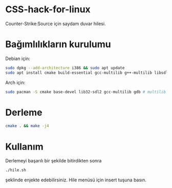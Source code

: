 # CSS-hack-for-linux
Counter-Strike:Source için saydam duvar hilesi.

# Bağımlılıkların kurulumu
Debian için:
```bash
sudo dpkg --add-architecture i386 && sudo apt update
sudo apt install cmake build-essential gcc-multilib g++-multilib libsdl2-dev libsdl2-dev:i386 gdb
```

Arch için:
```bash
sudo pacman -S cmake base-devel lib32-sdl2 gcc-multilib gdb # multilib repoyu etkinleştirmeniz gerekebilir
```
# Derleme
```bash
cmake . && make -j4
```
# Kullanım
Derlemeyi başarılı bir şekilde bitirdikten sonra 
```bash
./hile.sh
```
şeklinde enjekte edebilirsiniz. Hile menüsü için insert tuşuna basın.
